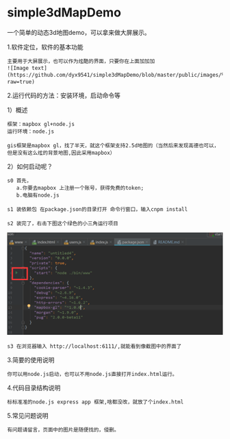# simple3dMapDemo
一个简单的动态3d地图demo，可以拿来做大屏展示。


1.软件定位，软件的基本功能

    主要用于大屏展示，也可以作为炫酷的界面，只要你在上面加加加
    ![Image text](https://github.com/dyx9541/simple3dMapDemo/blob/master/public/images/%E7%A6%8F%E5%BB%BA1.gif?raw=true)

   
2.运行代码的方法：安装环境，启动命令等

  1）概述
  
    框架：mapbox gl+node.js
    运行环境：node.js

    gis框架是mapbox gl，找了半天，就这个框架支持2.5d地图的（当然后来发现高德也可以，但是没有这么炫的背景地图,因此采用mapbox）

  2）如何启动呢？
  
    s0 首先，
       a.你要去mapbox 上注册一个账号，获得免费的token;
       b.电脑有node.js

    s1 装依赖包 在package.json的目录打开 命令行窗口，输入cnpm install

    s2 装完了，右击下图这个绿色的小三角运行项目
![Image text](https://raw.githubusercontent.com/dyx9541/simple3dMapDemo/master/public/images/QQ%E6%88%AA%E5%9B%BE20190615134031.png)

    s3 在浏览器输入 http://localhost:6111/,就能看到像截图中的界面了


3.简要的使用说明

    你可以用node.js启动，也可以不用node.js直接打开index.html运行。

4.代码目录结构说明

    标标准准的node.js express app 框架,啥都没改，就放了个index.html

5.常见问题说明

    有问题请留言，页面中的图片是随便找的，侵删。
